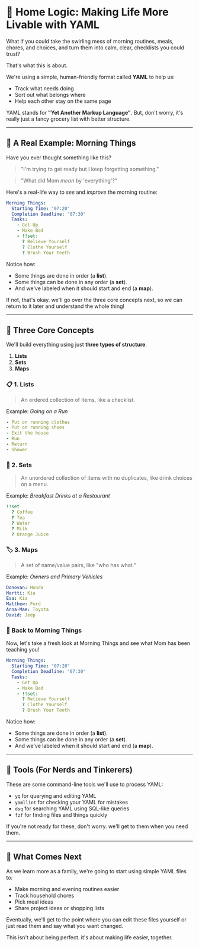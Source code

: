 # 🏡 Home Logic: Making Life More Livable with YAML

What if you could take the swirling mess of morning routines, meals, chores, and choices, and turn them into calm, clear, checklists you could trust?

That's what this is about.

We're using a simple, human-friendly format called **YAML** to help us:

- Track what needs doing
- Sort out what belongs where
- Help each other stay on the same page

YAML stands for **"Yet Another Markup Language"**. But, don't worry, it's really just a fancy grocery list with better structure.

---

## 🌅 A Real Example: Morning Things

Have you ever thought something like this?

> "I'm trying to get ready but I keep forgetting something."

> "What did Mom *mean* by 'everything'?"

Here's a real-life way to *see* and *improve* the morning routine:

```yaml
Morning Things:
  Starting Time: "07:20"
  Completion Deadline: "07:30"
  Tasks:
    - Get Up
    - Make Bed
    - !!set:
      ? Relieve Yourself
      ? Clothe Yourself
      ? Brush Your Teeth
```

Notice how:

- Some things are done in order (a **list**).
- Some things can be done in any order (a **set**).
- And we've labeled when it should start and end (a **map**).

If not, that's okay. we'll go over the three core concepts next, so we can return to it later and understand the whole thing!

---

## 🧠 Three Core Concepts

We'll build everything using just **three types of structure**.

1. **Lists**
2. **Sets**
3. **Maps**

### 📋 1. Lists

> An ordered collection of items, like a checklist.

Example: *Going on a Run*

```yaml
- Put on running clothes
- Put on running shoes
- Exit the house
- Run
- Return
- Shower
```

### 🧃 2. Sets

> An unordered collection of items with no duplicates, like drink choices on a menu.

Example: *Breakfast Drinks at a Restaurant*

```yaml
!!set
  ? Coffee
  ? Tea
  ? Water
  ? Milk
  ? Orange Juice
```

### 🏷️ 3. Maps

> A set of name/value pairs, like "who has what."

Example: *Owners and Primary Vehicles*

```yaml
Donovan: Honda
Martti: Kia
Esa: Kia
Matthew: Ford
Anna-Mae: Toyota
David: Jeep
```

### 🌅 Back to Morning Things

Now, let's take a fresh look at Morning Things and see what Mom has been teaching you!

```yaml
Morning Things:
  Starting Time: "07:20"
  Completion Deadline: "07:30"
  Tasks:
    - Get Up
    - Make Bed
    - !!set:
      ? Relieve Yourself
      ? Clothe Yourself
      ? Brush Your Teeth
```

Notice how:

- Some things are done in order (a **list**).
- Some things can be done in any order (a **set**).
- And we've labeled when it should start and end (a **map**).

---

## 🔧 Tools (For Nerds and Tinkerers)

These are some command-line tools we'll use to process YAML:

- `yq` for querying and editing YAML
- `yamllint` for checking your YAML for mistakes
- `dsq` for searching YAML using SQL-like queries
- `fzf` for finding files and things quickly

If you're not ready for these, don't worry. we'll get to them when you need them.

---

## 🌟 What Comes Next

As we learn more as a family, we're going to start using simple YAML files to:

- Make morning and evening routines easier
- Track household chores
- Pick meal ideas
- Share project ideas or shopping lists

Eventually, we'll get to the point where you can edit these files yourself or just read them and say what you want changed.

This isn't about being perfect. it's about making life easier, together.
